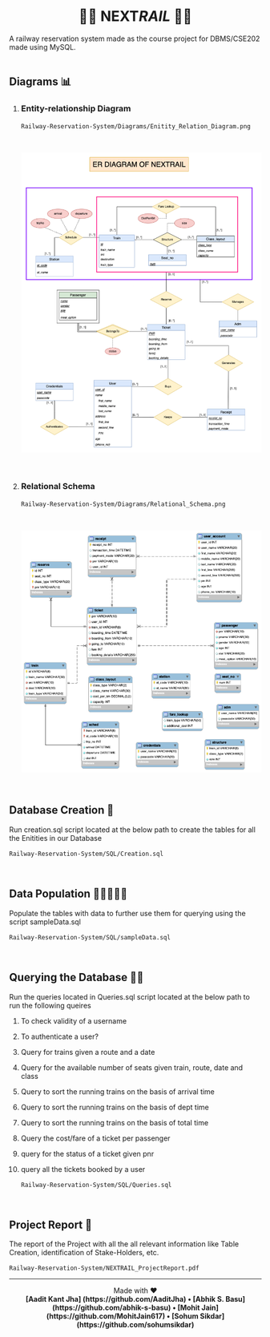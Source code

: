 # <center> 🚆🚂 **NEXT**_RAIL_ 🚂🚆 </center>
A railway reservation system made as the course project for DBMS/CSE202 made using MySQL. <br><br>


## <B> Diagrams </B> 📊 <br>
1) ### Entity-relationship Diagram
    
    ```
    Railway-Reservation-System/Diagrams/Enitity_Relation_Diagram.png
    ```
    <br>

    ![Alt text](Diagrams/Enitity_Relation_Diagram.png "ER-Diagram")

<br>

2) ### Relational Schema
    
    ```
    Railway-Reservation-System/Diagrams/Relational_Schema.png
    ```
    <br>
    
    ![Alt text](Diagrams/Relational_Schema.png "Relational Schema")

<br>

## <B> Database Creation </B>💾
Run creation.sql script located at the below path to create the tables for all the Enitities in our Database

    Railway-Reservation-System/SQL/Creation.sql

<br>

## <B> Data Population </B>👨‍👨‍👦‍👦🚂
Populate the tables with data to further use them for querying using the script sampleData.sql

    Railway-Reservation-System/SQL/sampleData.sql

<br>

## <B> Querying the Database </B> 🤷‍♂️
Run the queries located in Queries.sql script located at the below path to run the following queires <br>
1) To check validity of a username
2) To authenticate a user?
3) Query for trains given a route and a date
4) Query for the available number of seats given train, route, date and class
5) Query to sort the running trains on the basis of arrival time
6) Query to sort the running trains on the basis of dept time
7) Query to sort the running trains on the basis of total time
8) Query the cost/fare of a ticket per passenger
9) query for the status of a ticket given pnr
10) query all the tickets booked by a user

    ``` 
    Railway-Reservation-System/SQL/Queries.sql
    ```

<br>

## <B> Project Report </B> 📜 <br>
The report of the Project with all the all relevant information like Table Creation, identification of Stake-Holders, etc. 

    Railway-Reservation-System/NEXTRAIL_ProjectReport.pdf


***

<p align="center">
Made with ❤️ <br>
<B> [Aadit Kant Jha] (https://github.com/AaditJha) • [Abhik S. Basu] (https://github.com/abhik-s-basu) • [Mohit Jain] (https://github.com/MohitJain617) • [Sohum Sikdar] (https://github.com/sohumsikdar) </B>
</p>
